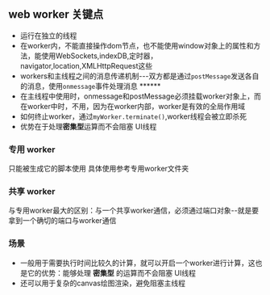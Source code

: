## web worker 关键点
- 运行在独立的线程
- 在worker内，不能直接操作dom节点，也不能使用window对象上的属性和方法，能使用WebSockets,indexDB,定时器，navigator,location,XMLHttpRequest这些
- workers和主线程之间的消息传递机制---双方都是通过`postMessage`发送各自的消息，使用`onmessage`事件处理消息 ******
- 在主线程中使用时，onmessage和postMessage必须挂载worker对象上，而在worker中时，不用，因为在worker内部，worker是有效的全局作用域
- 如何终止worker，通过`myWorker.terminate()`,worker线程会被立即杀死
- 优势在于处理**密集型**运算而不会阻塞 UI线程

### 专用 worker
只能被生成它的脚本使用
具体使用参考专用worker文件夹

### 共享 worker

与专用worker最大的区别：与一个共享worker通信，必须通过端口对象--就是要拿到一个确切的端口与worker通信

### 场景
- 一般用于需要执行时间比较久的计算，就可以开启一个worker进行计算，这也是它的优势：能够处理 **密集型** 的运算而不会阻塞 UI线程
- 还可以用于复杂的canvas绘图渲染，避免阻塞主线程

